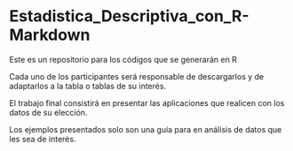 # Estadistica_Descriptiva_con_R-Markdown
Este es un repositorio para los códigos que se generarán en R

Cada uno de los participantes será responsable de descargarlos
y de adaptarlos a la tabla o tablas de su interés.

El trabajo final consistirá en presentar las aplicaciones que 
realicen con los datos de su elección.

Los ejemplos presentados solo son una guía para en análisis de
datos que les sea de interés.
